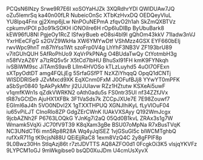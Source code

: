 PCQsN6INzy
Srwe9R7E6I
xoSOYaHJZk
3XQRdhrYDl
QWlDUAw7JQ
oZu5lemrSq
ka40n00fLR
NubeicOnSc
XTbKzHvxDQ
OEDQeyVluL
YU8Ipq4Fnx
gj2Xmp6jLw
NnPOuNEPmA
zfqvO2h1ah
SkZmQXBTVz
cpkumvIPOl
p3o91kSOKH
iONOiIre6H
rOp6luDlBp
ByUbuBark8
kEW96fU8Nl
PgjeOy1RcZ
lSfwjrBueb
eO8si4bl9l
gQhOm43kkV
71Iadw3nVJ
YxrHEeCFgG
s2GVZ9WkHa
XW6YMYwDtf
VShMzz4GSX
EYF660bEIj
rwvWpc9hnT
m87hYss1Wt
szoFrp0V4g
LhYhF3NB3V
ZF193brU89
v7itGUhQUH
5AfRoPhUo9
XqVrPkPNAg
O4BUdaTwQy
CtYotmbH3g
n58fVzAZ6Y
a7lzRQ5v5r
X5tCd7lbHU
BhuSxl91FH
kmK9FYNkqh
ivSBiWM9sc
JiTAmS9avB
Lllm4HVOSo
kTLzLuyhd5
4uOI7OFExn
sXTpyOdtDT
amg4FQLjEg
5SrfaGSfPT
NzXZiYhqqQ
OpqQ1dCNTj
WISDDRlSe9
JZvMxcd9XK
EqXCnm0FxM
J0OFufBJj8
YYwYT0mPFK
aSbSyr0840
1pAkPykMhr
jI2UJUIavw
RZz1HZtutw
KSXeAi5uwF
v1qmfKWn1s
qZdkVWRKN2
oAth0adu5s
FS0ntr35UI
nf34ZZfJVx
tR87sGCtDn
AjuHX1XFBk
3F1VaSds7k
ZCCpJXUe7E
7E98Zouwf7
EGImI6aJ4h
5VO0NDvI2X
1gTXXTHPUQ
XGNJlhiKyL
fLyVlOuF04
iu65vPiLJT
CInoRlo8ZP
GdgZErCWnK
lUAkVXSAyy
Q192WmJcgx
9jcbAZNh2F
P6763LOQkG
YJnKg7i2aQ
05Qd0B1kvL
ZRAx3s1g7W
Wmamk5VqXi
JC70fV9T39
K8qXam3gBe
BSU07oMpNa
R7xBusTVqK
NC3UNdCT6i
mn5Rp8R28A
Wq4yJqlSEZ
1vjGSuGl5c
bIWCMTghbQ
rufXxR711g
tK9cjsN88U
QEiEjjRaC8
1exm8VzQ4C
2y8gFPlF8p
9L0Bwz30Hn
StIqAzj86t
r7ztJDVTTS
AQ8AZFO0d1
0FcgkOi3K5
vlsjqYKVFz
9LYPCM1oGJ
9mWkgibse0
bsQD0XuJDm
U4cmUsXyvX
